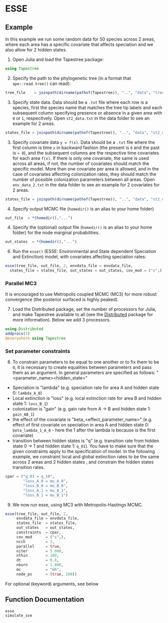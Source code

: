 # ESSE

## Example

In this example we run some random data for 50 species across 2 areas, where
each area has a specific covariate that affects speciation and we also allow
for 2 hidden states.

1. Open Julia and load the Tapestree package: 
```julia
using Tapestree
```

2. Specify the path to the phylogenetic tree (in a format that `ape::read.tree()` can read):
```julia
tree_file    = joinpath(dirname(pathof(Tapestree)), "..", "data", "tree_50.tre")
```

3. Specify state data. Data should be a `.txt` file where each row is a species, 
first the species name that matches the tree tip labels and each subsequent
column specifying presence or absence in a given area with `0` or `1`, 
respecitvely.
Open `st2_data.txt` in the data folder to see an example for 2 areas.
```julia
states_file = joinpath(dirname(pathof(Tapestree)), "..", "data", "st2_data.txt")
```

3. Specify covariate data ``y = f(x)``. Data should be a `.txt` file where the 
first column is time ``x`` in backward fashion (the present is ``0`` and the 
past is ``> 0``), and the subsequent columns are the respective time covariates
for each area ``f(x)``. If there is only one covariate, the same is used across
all areas, if not, the number of covariates should match the specific model. 
More than one covariate per area is allowed, and in the case of covariates 
affecting colonization rates, they should match the number of possible 
colonization parameters between all areas.
Open `env_data_2.txt` in the data folder to see an example for 2 covariates for
2 areas.
```julia
states_file = joinpath(dirname(pathof(Tapestree)), "..", "data", "st2_data.txt")
```

4. Specify output MCMC file (`homedir()` is an alias to your home folder)
```julia
out_file  = *(homedir(),"...")
```

4. Specify the (optional) output file (`homedir()` is an alias to your home 
folder) for the node marginal probabilities. 
```julia
out_states  = *(homedir(),"...")
```


6. Run the `esse()` (ESSE: Environmental and State dependent Speciation and 
Extinction) model, with covariates affecting speciation rates:
```julia
esse(tree_file, out_file, 2, envdata_file = envdata_file, 
  states_file = states_file, out_states = out_states, cov_mod = ("s",))
```

### Parallel MC3 

It is encouraged to use Metropolis coupled MCMC (MC3) for more robust 
convergence (the posterior surfaced is highly peaked).

7. Load the Distributed package, set the number of processors for Julia, and
make Tapestree available to all (see the [Distributed](https://docs.julialang.org/en/v1/stdlib/Distributed/#man-distributed) 
package for more information). Below we add 3 processors.
```julia
using Distributed
addprocs(3)
@everywhere using Tapestree
```

### Set parameter constraints

8. To constrain parameters to be equal to one another or to fix them to be `0`, 
it is necessary to create equalities between parameters and pass them as an 
argument. In general parameters are specified as follows: 
  "<parameter_name>_<area>_<hidden_state>"
- Speciation is "lambda" (e.g. speciation rate for area A and hidden state 0: `lambda_A_0`)
- Local extinction is "loss" (e.g. local extinction rate for area B and hidden state 1: `loss_B_1`)
- colonization is "gain" (e.g. gain rate from A -> B and hidden state 1: `gain_AB_1`)
- the effect of the covariate is "beta_<effect_parameter_name>" (e.g. effect of first covariate on speciation in area A and hidden state 0: `beta_lambda_1_A_0` - here the 1 after the lambda is because is the first covariate)
- transition between hidden states is "q" (e.g. transition rate from hidden state 0 -> 1 and hidden state 1: `q_01`). 
You have to make sure that the given constraints apply to the specification of 
model. In the following example, we constraint local and global extinction rates
to be the same across 2 areas and 2 hidden states , and constrain the hidden
states transition rates.
```julia
cpar = ("q_01 = q_10",
        "loss_A_0 = mu_A_0",
        "loss_B_0 = mu_B_0",
        "loss_A_1 = mu_A_1",
        "loss_B_1 = mu_B_1")
```

9. We now run esse, using MC3 with Metropolis-Hastings MCMC.
```julia
esse(tree_file, out_file, 2,
     envdata_file = envdata_file,
     states_file  = states_file, 
     out_states   = out_states,
     constraints  = cpar,
     cov_mod      = ("s",),
     ncch         = 3,
     parallel     = true,
     niter        = 5_000,
     nthin        = 100,
     dt           = 0.8,
     nburn        = 1_000, 
     mc           = "mh",
     node_ps      = (true, 100))
```

For optional (keyword) arguments, see below

## Function Documentation
```@docs
esse
simulate_sse
```
